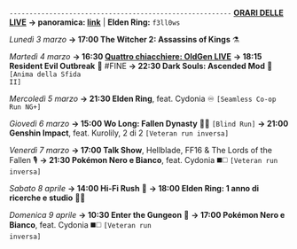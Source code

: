 <code>--------------------------------------------------------</code>
<b><u>ORARI DELLE LIVE</u></b>
<b>→ panoramica: <a href="https://trello.com/b/iKwdSGf3/sabaku">link</a></b> | <b>Elden Ring:</b> <code>f3ll0ws</code>

<i>Lunedì 3 marzo</i>
<b>→ 17:00 The Witcher 2: Assassins of Kings</b> ⚗️

<i>Martedì 4 marzo</i>
<b>→ 16:30 <a href="https://www.twitch.tv/oldgenproject">Quattro chiacchiere: OldGen LIVE</a></b>
<b>→ 18:15 Resident Evil Outbreak</b> 🧿 #FINE
<b>→ 22:30 Dark Souls: Ascended Mod</b> 🔮 
     <code>[Anima della Sfida II]</code>

<i>Mercoledì 5 marzo</i>
<b>→ 21:30 Elden Ring</b>, feat. Cydonia ♾ 
     <code>[Seamless Co-op Run NG+]</code>

<i>Giovedì 6 marzo</i>
<b>→ 15:00 Wo Long: Fallen Dynasty</b> 🥠🐉 <code>[Blind Run]</code>
<b>→ 21:00 Genshin Impact</b>, feat. Kurolily, 2 di 2 <code>[Veteran run inversa]</code>

<i>Venerdì 7 marzo</i>
<b>→ 17:00 Talk Show</b>, Hellblade, FF16 & The Lords of the Fallen 🎙
<b>→ 21:30 Pokémon Nero e Bianco</b>, feat. Cydonia ◼️◻️ <code>[Veteran run inversa]</code>
  
<i>Sabato 8 aprile</i>
<b>→ 14:00 Hi-Fi Rush</b> 🎸
<b>→ 18:00 Elden Ring: 1 anno di ricerche e studio</b> 🔎📜

<i>Domenica 9 aprile</i>
<b>→ 10:30 Enter the Gungeon</b> 🔫 
<b>→ 17:00 Pokémon Nero e Bianco</b>, feat. Cydonia ◼️◻️ <code>[Veteran run inversa]</code>
